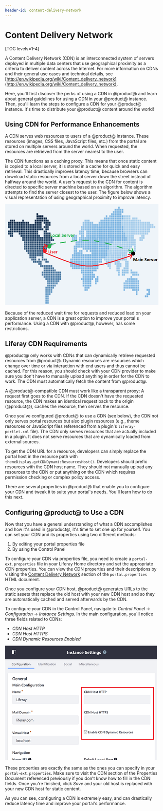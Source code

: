 ```yaml
---
header-id: content-delivery-network
---
```


# Content Delivery Network

[TOC levels=1-4]

A Content Delivery Network (CDN) is an interconnected system of servers
deployed in multiple data centers that use geographical proximity as a criteria
to deliver content across the Internet. For more information on CDNs and their
general use cases and technical details, see
[http://en.wikipedia.org/wiki/Content_delivery_network](http://en.wikipedia.org/wiki/Content_delivery_network).

Here, you'll first discover the perks of using a CDN in @product@ and learn about
general guidelines for using a CDN in your @product@ instance. Then,
you'll learn the steps to configure a CDN for your @product@ instance. It's time to
distribute your @product@ content around the world!

## Using CDN for Performance Enhancements

A CDN serves web resources to users of a @product@ instance. These
resources (images, CSS files, JavaScript files, etc.) from the portal are stored
on multiple servers around the world. When requested, the resources are
retrieved from the server nearest to the user.

The CDN functions as a caching proxy. This means that once static content is
copied to a local server, it is stored in a cache for quick and easy retrieval.
This drastically improves latency time, because browsers can download static
resources from a local server down the street instead of halfway around the
world. A user's request to the CDN for content is directed to specific server
machine based on an algorithm. The algorithm attempts to find the server
closest to the user. The figure below shows a visual representation of using
geographical proximity to improve latency.

![Figure 1: The red lines on the map represent the required distances traveled by requests from a server to the user. Using CDN allows a user to request static resources from a much closer local server, improving download times.](../../images/cdn-map.png)

Because of the reduced wait time for requests and reduced load on your
application server, a CDN is a great option to improve your portal's
performance. Using a CDN with @product@, however, has some restrictions.

## Liferay CDN Requirements

@product@ only works with CDNs that can dynamically retrieve requested resources
from @product@. Dynamic resources are resources which change over time or via
interaction with end users and thus cannot be cached. For this reason, you
should check with your CDN provider to make sure you don't have to manually
upload anything in order for the CDN to work. The CDN must automatically fetch
the content from @product@.

A @product@-compatible CDN must work like a transparent proxy: A request first
goes to the CDN. If the CDN doesn't have the requested resource, the CDN makes
an identical request back to the origin (@product@), caches the resource, then
serves the resource.

Once you've configured @product@ to use a CDN (see below), the CDN not only serves
portal resources but also plugin resources (e.g., theme resources or JavaScript
files referenced from a plugin's `liferay-portlet.xml` file). The CDN only
serves resources that are actually included in a plugin. It does not serve
resources that are dynamically loaded from external sources.

To get the CDN URL for a resource, developers can simply replace the portal host
in the resource path with `themeDisplay.getCDNDynamicResourcesHost()`.
Developers should prefix resources with the CDN host name. They should not
manually upload any resources to the CDN or put anything on the CDN which
requires permission checking or complex policy access.

There are several properties in @product@ that enable you to configure your CDN
and tweak it to suite your portal's needs. You'll learn how to do this next.

## Configuring @product@ to Use a CDN

Now that you have a general understanding of what a CDN accomplishes and how
it's used in @product@, it's time to set one up for yourself. You can set your CDN
and its properties using two different methods:

1. By editing your portal properties file
2. By using the Control Panel

To configure your CDN via properties file, you need to create a
`portal-ext.properties` file in your Liferay Home directory and set the
appropriate CDN properties. You can view the CDN properties and their
descriptions by visiting the [Content Delivery Network](@platform-ref@/7.0-latest/propertiesdoc/portal.properties.html#Content%20Delivery%20Network)
section of the `portal.properties` HTML document.

Once you configure your CDN host, @product@ generates URLs to the static assets
that replace the old host with your new CDN host and so they are automatically
cached and served afterwards by the CDN.

To configure your CDN in the Control Panel, navigate to *Control Panel* &rarr;
*Configuration* &rarr; *Instance Settings*. In the main configuration, you'll
notice three fields related to CDNs:

- *CDN Host HTTP*
- *CDN Host HTTPS*
- *CDN Dynamic Resources Enabled*

![Figure 2: The Control Panel lets you configure your portal's CDN.](../../images/cdn-control-panel.png)

These properties are exactly the same as the ones you can specify in your
`portal-ext.properties`. Make sure to visit the CDN section of the Properties
Document referenced previously if you don't know how to fill in the CDN fields.
Once you're finished, click *Save* and your old host is replaced with your new
CDN host for static content.

As you can see, configuring a CDN is extremely easy, and can drastically reduce
latency time and improve your portal's performance.
